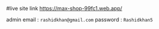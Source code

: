 #live site  link 
https://max-shop-99fc1.web.app/

admin email : ` rashidkhan@gmail.com `
password : `Rashidkhan5`


